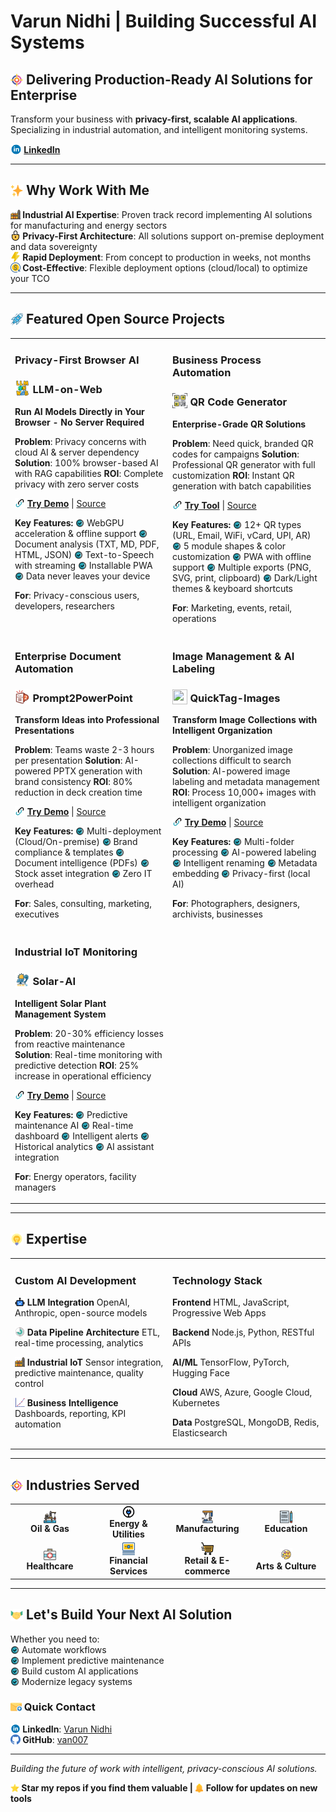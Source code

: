 # Varun Nidhi | Building Successful AI Systems

## <img src="assets/readme-icons/target.svg" width="20" height="20" style="vertical-align: -3px;"> Delivering Production-Ready AI Solutions for Enterprise

Transform your business with **privacy-first, scalable AI applications**. Specializing in industrial automation, and intelligent monitoring systems.

**<img src="assets/readme-icons/linkedin.svg" width="18" height="18" style="vertical-align: -3px;"> <a href="https://www.linkedin.com/in/varunnidhi" target="_blank" rel="noopener noreferrer">LinkedIn</a>**

---

## <img src="assets/readme-icons/sparkle.svg" width="20" height="20" style="vertical-align: -3px;"> Why Work With Me

**<img src="assets/readme-icons/factory.svg" width="16" height="16" style="vertical-align: -2px;"> Industrial AI Expertise**: Proven track record implementing AI solutions for manufacturing and energy sectors  
**<img src="assets/readme-icons/lock.svg" width="16" height="16" style="vertical-align: -2px;"> Privacy-First Architecture**: All solutions support on-premise deployment and data sovereignty  
**<img src="assets/readme-icons/lightning.svg" width="16" height="16" style="vertical-align: -2px;"> Rapid Deployment**: From concept to production in weeks, not months  
**<img src="assets/readme-icons/dollar.svg" width="16" height="16" style="vertical-align: -2px;"> Cost-Effective**: Flexible deployment options (cloud/local) to optimize your TCO  

---

## <img src="assets/readme-icons/rocket.svg" width="20" height="20" style="vertical-align: -3px;"> Featured Open Source Projects

<table>
<tr>
<td width="50%" valign="top">

### **Privacy-First Browser AI**
### <img src="https://raw.githubusercontent.com/van007/LLM-on-Web/f85bd7e7d1f40ef4d6c27232e8ac8c10cbcf121f/assets/icons/icon.png" width="24" height="24" style="vertical-align: -4px;"> LLM-on-Web

**Run AI Models Directly in Your Browser - No Server Required**

**Problem**: Privacy concerns with cloud AI & server dependency
**Solution**: 100% browser-based AI with RAG capabilities
**ROI**: Complete privacy with zero server costs

<img src="assets/readme-icons/link.svg" width="16" height="16" style="vertical-align: -2px;"> **<a href="https://van007.github.io/LLM-on-Web/" target="_blank" rel="noopener noreferrer">Try Demo</a>** | <a href="https://github.com/van007/LLM-on-Web" target="_blank" rel="noopener noreferrer">Source</a>

**Key Features:**
<img src="assets/readme-icons/check.svg" width="14" height="14" style="vertical-align: -2px;"> WebGPU acceleration & offline support
<img src="assets/readme-icons/check.svg" width="14" height="14" style="vertical-align: -2px;"> Document analysis (TXT, MD, PDF, HTML, JSON)
<img src="assets/readme-icons/check.svg" width="14" height="14" style="vertical-align: -2px;"> Text-to-Speech with streaming
<img src="assets/readme-icons/check.svg" width="14" height="14" style="vertical-align: -2px;"> Installable PWA
<img src="assets/readme-icons/check.svg" width="14" height="14" style="vertical-align: -2px;"> Data never leaves your device

**For**: Privacy-conscious users, developers, researchers

</td>
<td width="50%" valign="top">

### **Business Process Automation**
### <img src="https://raw.githubusercontent.com/van007/QR-Code-Generator/ec97176354243d2e10604ffbaaf94bad051f56df/assets/logo.png" width="24" height="24" style="vertical-align: -4px;"> QR Code Generator

**Enterprise-Grade QR Solutions**

**Problem**: Need quick, branded QR codes for campaigns
**Solution**: Professional QR generator with full customization
**ROI**: Instant QR generation with batch capabilities

<img src="assets/readme-icons/link.svg" width="16" height="16" style="vertical-align: -2px;"> **<a href="https://van007.github.io/QR-Code-Generator/" target="_blank" rel="noopener noreferrer">Try Tool</a>** | <a href="https://github.com/van007/QR-Code-Generator" target="_blank" rel="noopener noreferrer">Source</a>

**Key Features:**
<img src="assets/readme-icons/check.svg" width="14" height="14" style="vertical-align: -2px;"> 12+ QR types (URL, Email, WiFi, vCard, UPI, AR)
<img src="assets/readme-icons/check.svg" width="14" height="14" style="vertical-align: -2px;"> 5 module shapes & color customization
<img src="assets/readme-icons/check.svg" width="14" height="14" style="vertical-align: -2px;"> PWA with offline support
<img src="assets/readme-icons/check.svg" width="14" height="14" style="vertical-align: -2px;"> Multiple exports (PNG, SVG, print, clipboard)
<img src="assets/readme-icons/check.svg" width="14" height="14" style="vertical-align: -2px;"> Dark/Light themes & keyboard shortcuts

**For**: Marketing, events, retail, operations

</td>
</tr>
<tr>
<td width="50%" valign="top">

### **Enterprise Document Automation**
### <img src="https://raw.githubusercontent.com/van007/Prompt2Powerpoint/543b8d271e387f5e77a322603eb088435ceaceca/assets/icon.png" width="24" height="24" style="vertical-align: -4px;"> Prompt2PowerPoint

**Transform Ideas into Professional Presentations**

**Problem**: Teams waste 2-3 hours per presentation
**Solution**: AI-powered PPTX generation with brand consistency
**ROI**: 80% reduction in deck creation time

<img src="assets/readme-icons/link.svg" width="16" height="16" style="vertical-align: -2px;"> **<a href="https://van007.github.io/Prompt2Powerpoint/" target="_blank" rel="noopener noreferrer">Try Demo</a>** | <a href="https://github.com/van007/Prompt2Powerpoint" target="_blank" rel="noopener noreferrer">Source</a>

**Key Features:**
<img src="assets/readme-icons/check.svg" width="14" height="14" style="vertical-align: -2px;"> Multi-deployment (Cloud/On-premise)
<img src="assets/readme-icons/check.svg" width="14" height="14" style="vertical-align: -2px;"> Brand compliance & templates
<img src="assets/readme-icons/check.svg" width="14" height="14" style="vertical-align: -2px;"> Document intelligence (PDFs)
<img src="assets/readme-icons/check.svg" width="14" height="14" style="vertical-align: -2px;"> Stock asset integration
<img src="assets/readme-icons/check.svg" width="14" height="14" style="vertical-align: -2px;"> Zero IT overhead

**For**: Sales, consulting, marketing, executives

</td>
<td width="50%" valign="top">

### **Image Management & AI Labeling**
### <img src="https://raw.githubusercontent.com/van007/QuickTag-Images/main/assets/logo.jpeg" width="24" height="24" style="vertical-align: -4px;"> QuickTag-Images

**Transform Image Collections with Intelligent Organization**

**Problem**: Unorganized image collections difficult to search
**Solution**: AI-powered image labeling and metadata management
**ROI**: Process 10,000+ images with intelligent organization

<img src="assets/readme-icons/link.svg" width="16" height="16" style="vertical-align: -2px;"> **<a href="https://van007.github.io/QuickTag-Images/" target="_blank" rel="noopener noreferrer">Try Demo</a>** | <a href="https://github.com/van007/QuickTag-Images" target="_blank" rel="noopener noreferrer">Source</a>

**Key Features:**
<img src="assets/readme-icons/check.svg" width="14" height="14" style="vertical-align: -2px;"> Multi-folder processing
<img src="assets/readme-icons/check.svg" width="14" height="14" style="vertical-align: -2px;"> AI-powered labeling
<img src="assets/readme-icons/check.svg" width="14" height="14" style="vertical-align: -2px;"> Intelligent renaming
<img src="assets/readme-icons/check.svg" width="14" height="14" style="vertical-align: -2px;"> Metadata embedding
<img src="assets/readme-icons/check.svg" width="14" height="14" style="vertical-align: -2px;"> Privacy-first (local AI)

**For**: Photographers, designers, archivists, businesses

</td>
</tr>
<tr>
<td width="50%" valign="top">

### **Industrial IoT Monitoring**
### <img src="https://raw.githubusercontent.com/van007/Solar-AI/3475ff713a68e77fdb66b763f460a60efbf35c5d/assets/icon.png" width="24" height="24" style="vertical-align: -4px;"> Solar-AI

**Intelligent Solar Plant Management System**

**Problem**: 20-30% efficiency losses from reactive maintenance
**Solution**: Real-time monitoring with predictive detection
**ROI**: 25% increase in operational efficiency

<img src="assets/readme-icons/link.svg" width="16" height="16" style="vertical-align: -2px;"> **<a href="https://van007.github.io/Solar-AI/" target="_blank" rel="noopener noreferrer">Try Demo</a>** | <a href="https://github.com/van007/Solar-AI" target="_blank" rel="noopener noreferrer">Source</a>

**Key Features:**
<img src="assets/readme-icons/check.svg" width="14" height="14" style="vertical-align: -2px;"> Predictive maintenance AI
<img src="assets/readme-icons/check.svg" width="14" height="14" style="vertical-align: -2px;"> Real-time dashboard
<img src="assets/readme-icons/check.svg" width="14" height="14" style="vertical-align: -2px;"> Intelligent alerts
<img src="assets/readme-icons/check.svg" width="14" height="14" style="vertical-align: -2px;"> Historical analytics
<img src="assets/readme-icons/check.svg" width="14" height="14" style="vertical-align: -2px;"> AI assistant integration

**For**: Energy operators, facility managers

</td>
<td width="50%" valign="top">

</td>
</tr>
</table>

---

## <img src="assets/readme-icons/lightbulb.svg" width="20" height="20" style="vertical-align: -3px;"> Expertise

<table>
<tr>
<td width="50%" valign="top">

### **Custom AI Development**

<img src="assets/readme-icons/robot.svg" width="16" height="16" style="vertical-align: -2px;"> **LLM Integration**
OpenAI, Anthropic, open-source models

<img src="assets/readme-icons/chart.svg" width="16" height="16" style="vertical-align: -2px;"> **Data Pipeline Architecture**
ETL, real-time processing, analytics

<img src="assets/readme-icons/factory.svg" width="16" height="16" style="vertical-align: -2px;"> **Industrial IoT**
Sensor integration, predictive maintenance, quality control

<img src="assets/readme-icons/trending.svg" width="16" height="16" style="vertical-align: -2px;"> **Business Intelligence**
Dashboards, reporting, KPI automation

</td>
<td width="50%" valign="top">

### **Technology Stack**

**Frontend**
HTML, JavaScript, Progressive Web Apps

**Backend**
Node.js, Python, RESTful APIs

**AI/ML**
TensorFlow, PyTorch, Hugging Face

**Cloud**
AWS, Azure, Google Cloud, Kubernetes

**Data**
PostgreSQL, MongoDB, Redis, Elasticsearch

</td>
</tr>
</table>  

---

## <img src="assets/readme-icons/target.svg" width="20" height="20" style="vertical-align: -3px;"> Industries Served

<table>
<tr>
<td width="25%" align="center">
<img src="assets/readme-icons/oilgas.svg" width="20" height="20" style="vertical-align: -3px;"><br>
<b>Oil & Gas</b>
</td>
<td width="25%" align="center">
<img src="assets/readme-icons/energy.svg" width="20" height="20" style="vertical-align: -3px;"><br>
<b>Energy & Utilities</b>
</td>
<td width="25%" align="center">
<img src="assets/readme-icons/manufacturing.svg" width="20" height="20" style="vertical-align: -3px;"><br>
<b>Manufacturing</b>
</td>
<td width="25%" align="center">
<img src="assets/readme-icons/education.svg" width="20" height="20" style="vertical-align: -3px;"><br>
<b>Education</b>
</td>
</tr>
<tr>
<td width="25%" align="center">
<img src="assets/readme-icons/healthcare.svg" width="20" height="20" style="vertical-align: -3px;"><br>
<b>Healthcare</b>
</td>
<td width="25%" align="center">
<img src="assets/readme-icons/financial.svg" width="20" height="20" style="vertical-align: -3px;"><br>
<b>Financial Services</b>
</td>
<td width="25%" align="center">
<img src="assets/readme-icons/retail.svg" width="20" height="20" style="vertical-align: -3px;"><br>
<b>Retail & E-commerce</b>
</td>
<td width="25%" align="center">
<img src="assets/readme-icons/arts.svg" width="20" height="20" style="vertical-align: -3px;"><br>
<b>Arts & Culture</b>
</td>
</tr>
</table>  

---

## <img src="assets/readme-icons/handshake.svg" width="20" height="20" style="vertical-align: -3px;"> Let's Build Your Next AI Solution

Whether you need to:  
<img src="assets/readme-icons/check.svg" width="14" height="14" style="vertical-align: -2px;"> Automate workflows  
<img src="assets/readme-icons/check.svg" width="14" height="14" style="vertical-align: -2px;"> Implement predictive maintenance  
<img src="assets/readme-icons/check.svg" width="14" height="14" style="vertical-align: -2px;"> Build custom AI applications  
<img src="assets/readme-icons/check.svg" width="14" height="14" style="vertical-align: -2px;"> Modernize legacy systems  

### <img src="assets/readme-icons/envelope.svg" width="18" height="18" style="vertical-align: -3px;"> Quick Contact
**<img src="assets/readme-icons/linkedin.svg" width="16" height="16" style="vertical-align: -2px;"> LinkedIn**: <a href="https://www.linkedin.com/in/varunnidhi" target="_blank" rel="noopener noreferrer">Varun Nidhi</a>  
**<img src="assets/readme-icons/github.svg" width="16" height="16" style="vertical-align: -2px;"> GitHub**: <a href="https://github.com/van007" target="_blank" rel="noopener noreferrer">van007</a>  

---

*Building the future of work with intelligent, privacy-conscious AI solutions.*

**<img src="assets/readme-icons/star.svg" width="14" height="14" style="vertical-align: -2px;"> Star my repos if you find them valuable | <img src="assets/readme-icons/bell.svg" width="14" height="14" style="vertical-align: -2px;"> Follow for updates on new tools**